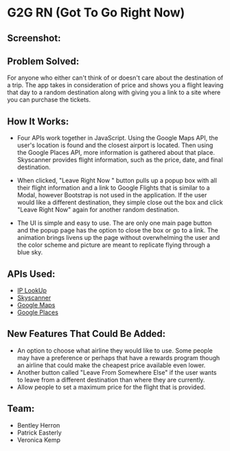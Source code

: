 # G2G RN (Got To Go Right Now)

## Screenshot:

## Problem Solved:
For anyone who either can't think of or doesn't care about the destination of a trip. The app takes in consideration of price and shows you a flight leaving that day to a random destination along with giving you a link to a site where you can purchase the tickets.

## How It Works:
- Four APIs work together in JavaScript. Using the Google Maps API, the user's location is found and the closest airport is located. Then using the Google Places API, more information is gathered about that place. Skyscanner provides flight information, such as the price, date, and final destination.

- When clicked, "Leave Right Now " button pulls up a popup box with all their flight information and a link to Google Flights that is similar to a Modal, however Bootstrap is not used in the application. If the user would like a different destination, they simple close out the box and click "Leave Right Now" again for another random destination.

- The UI is simple and easy to use. The are only one main page button and the popup page has the option to close the box or go to a link. The animation brings livens up the page without overwhelming the user and the color scheme and picture are meant to replicate flying through a blue sky.

## APIs Used:
- [IP LookUp](https://ipdata.co)
- [Skyscanner](https://partners.skyscanner.net/affiliates/travel-apis)
- [Google Maps](https://developers.google.com/maps/documentation)
- [Google Places](https://developers.google.com/places/web-service/intro)

## New Features That Could Be Added:
- An option to choose what airline they would like to use. Some people may have a preference or perhaps that have a rewards program though an airline that could make the cheapest price available even lower.
- Another button called "Leave From Somewhere Else" if the user wants to leave from a different destination than where they are currently.
- Allow people to set a maximum price for the flight that is provided.

## Team:
- Bentley Herron
- Patrick Easterly
- Veronica Kemp
